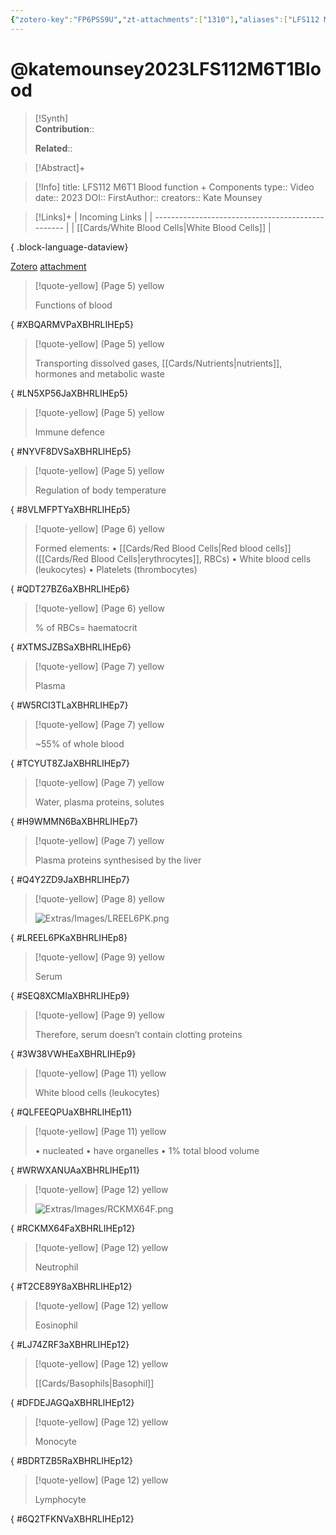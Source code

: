 ```yaml
---
{"zotero-key":"FP6PSS9U","zt-attachments":["1310"],"aliases":["LFS112 M6T1 Blood function + Components"],"keywords":null,"FirstAuthor":"[[ Kate Mounsey]]","tags":["source/video","Uni/LFS112"],"dg-publish":true,"permalink":"/sources/video/katemounsey2023-lfs-112-m6-t1-blood/","dgPassFrontmatter":true}
---
```


# @katemounsey2023LFS112M6T1Blood

>[!Synth]  
>**Contribution**::  
>  
>**Related**:: 
>  

> [!Abstract]+
> 

> [!Info]
> title: LFS112 M6T1 Blood function + Components
> type:: Video 
> date:: 2023
> DOI:: 
> FirstAuthor:: 
> creators:: Kate Mounsey

> [!Links]+
>  | Incoming Links                                    |
> | ------------------------------------------------- |
> | [[Cards/White Blood Cells\|White Blood Cells]] |
> 
{ .block-language-dataview}


[Zotero](zotero://select/library/items/FP6PSS9U) [attachment](file:///Users/nathanmaxwell/Zotero/storage/XBHRLIHE/2023-LFS112M6T1Blood.pdf)

> [!quote-yellow] (Page 5) yellow
> 
> Functions of blood
>
{ #XBQARMVPaXBHRLIHEp5}


> [!quote-yellow] (Page 5) yellow
> 
> Transporting dissolved gases, [[Cards/Nutrients\|nutrients]], hormones and metabolic waste
>
{ #LN5XP56JaXBHRLIHEp5}


> [!quote-yellow] (Page 5) yellow
> 
> Immune defence
>
{ #NYVF8DVSaXBHRLIHEp5}


> [!quote-yellow] (Page 5) yellow
> 
> Regulation of body temperature
>
{ #8VLMFPTYaXBHRLIHEp5}


> [!quote-yellow] (Page 6) yellow
> 
> Formed elements: • [[Cards/Red Blood Cells\|Red blood cells]] ([[Cards/Red Blood Cells\|erythrocytes]], RBCs) • White blood cells (leukocytes) • Platelets (thrombocytes)
>
{ #QDT27BZ6aXBHRLIHEp6}


> [!quote-yellow] (Page 6) yellow
> 
> % of RBCs= haematocrit
>
{ #XTMSJZBSaXBHRLIHEp6}


> [!quote-yellow] (Page 7) yellow
> 
> Plasma
>
{ #W5RCI3TLaXBHRLIHEp7}


> [!quote-yellow] (Page 7) yellow
> 
> ~55% of whole blood
>
{ #TCYUT8ZJaXBHRLIHEp7}


> [!quote-yellow] (Page 7) yellow
> 
> Water, plasma proteins, solutes
>
{ #H9WMMN6BaXBHRLIHEp7}


> [!quote-yellow] (Page 7) yellow
> 
> Plasma proteins synthesised by the liver
>
{ #Q4Y2ZD9JaXBHRLIHEp7}


> [!quote-yellow] (Page 8) yellow
> 
> ![Extras/Images/LREEL6PK.png](/img/user/Extras/Images/LREEL6PK.png)
>
{ #LREEL6PKaXBHRLIHEp8}


> [!quote-yellow] (Page 9) yellow
> 
> Serum
>
{ #SEQ8XCMIaXBHRLIHEp9}


> [!quote-yellow] (Page 9) yellow
> 
> Therefore, serum doesn’t contain clotting proteins
>
{ #3W38VWHEaXBHRLIHEp9}


> [!quote-yellow] (Page 11) yellow
> 
> White blood cells (leukocytes)
>
{ #QLFEEQPUaXBHRLIHEp11}


> [!quote-yellow] (Page 11) yellow
> 
> • nucleated • have organelles • 1% total blood volume
>
{ #WRWXANUAaXBHRLIHEp11}


> [!quote-yellow] (Page 12) yellow
> 
> ![Extras/Images/RCKMX64F.png](/img/user/Extras/Images/RCKMX64F.png)
>
{ #RCKMX64FaXBHRLIHEp12}


> [!quote-yellow] (Page 12) yellow
> 
> Neutrophil
>
{ #T2CE89Y8aXBHRLIHEp12}


> [!quote-yellow] (Page 12) yellow
> 
> Eosinophil
>
{ #LJ74ZRF3aXBHRLIHEp12}


> [!quote-yellow] (Page 12) yellow
> 
> [[Cards/Basophils\|Basophil]]
>
{ #DFDEJAGQaXBHRLIHEp12}


> [!quote-yellow] (Page 12) yellow
> 
> Monocyte
>
{ #BDRTZB5RaXBHRLIHEp12}


> [!quote-yellow] (Page 12) yellow
> 
> Lymphocyte
>
{ #6Q2TFKNVaXBHRLIHEp12}




